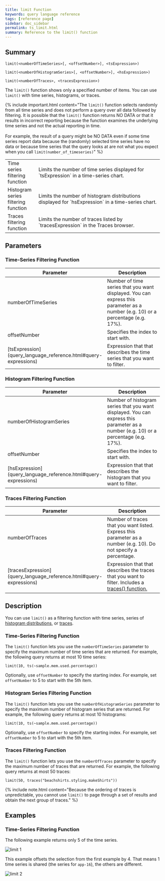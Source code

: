 ```yaml
---
title: limit Function
keywords: query language reference
tags: [reference page]
sidebar: doc_sidebar
permalink: ts_limit.html
summary: Reference to the limit() function
---
```

## Summary
```
limit(<numberOfTimeSeries>[, <offsetNumber>], <tsExpression>)

limit(<numberOfHistogramSeries>[, <offsetNumber>], <hsExpression>)

limit(<numberOfTraces>, <tracesExpression>)
```

The `limit()` function shows only a specified number of items. You can use `limit()` with time series, histograms, or traces.

{% include important.html content="The `limit()` function selects randomly from all time series and does not perform a query over all data followed by filtering. It is possible that the `limit()` function returns NO DATA or that it results in incorrect reporting because the function examines the underlying time series and not the actual reporting in time.
<br><br>
For example, the result of a query might be NO DATA even if some time series report data because the (randomly) selected time series have no data or because time series that the query looks at are not what you expect when you call `limit(number_of_timeseries)`" %}

<table style="width: 100%;">
<colgroup>
<col width="20%" />
<col width="80%" />
</colgroup>
<tbody>
<tr>
<td markdown="span"> Time series filtering function</td>
<td markdown="span">Limits the number of time series displayed for `tsExpression` in a time-series chart.</td></tr>
<tr>
<td markdown="span">Histogram series filtering function</td>
<td markdown="span">Limits the number of histogram distributions displayed for `hsExpression` in a time-series chart.</td></tr>
<tr>
<td markdown="span">Traces filtering function</td>
<td markdown="span">Limits the number of traces listed by `tracesExpression` in the Traces browser.</td>
</tr>
</tbody>
</table> 


## Parameters

### Time-Series Filtering Function

<table>
<tbody>
<thead>
<tr><th width="20%">Parameter</th><th width="80%">Description</th></tr>
</thead>
<tr>
<td>numberOfTimeSeries</td>
<td>Number of time series that you want displayed. You can express this parameter as a number (e.g. 10) or a percentage (e.g. 17%). </td></tr>
<tr>
<td>offsetNumber</td>
<td markdown="span"> Specifies the index to start with.  </td></tr>
<tr>
<td markdown="span"> [tsExpression](query_language_reference.html#query-expressions)</td>
<td>Expression that that describes the time series that you want to filter.</td>
</tr>
</tbody>
</table>

### Histogram Filtering Function

<table>
<tbody>
<thead>
<tr><th width="20%">Parameter</th><th width="80%">Description</th></tr>
</thead>
<tr>
<td>numberOfHistogramSeries</td>
<td>Number of histogram series that you want displayed. You can express this parameter as a number (e.g. 10) or a percentage (e.g. 17%). </td></tr>
<tr>
<td>offsetNumber</td>
<td markdown="span"> Specifies the index to start with.  </td></tr>
<tr>
<td markdown="span"> [hsExpression](query_language_reference.html#query-expressions)</td>
<td>Expression that that describes the histogram that you want to filter.</td>
</tr>
</tbody>
</table>

### Traces Filtering Function

<table>
<tbody>
<thead>
<tr><th width="20%">Parameter</th><th width="80%">Description</th></tr>
</thead>
<tr>
<td>numberOfTraces</td>
<td>Number of traces that you want listed. Express this parameter as a number (e.g. 10). Do not specify a percentage. </td></tr>
<tr>
<td markdown="span"> [tracesExpression](query_language_reference.html#query-expressions)</td>
<td>Expression that that describes the traces that you want to filter. Includes a <a href="traces_function.html">traces() function.</a></td>
</tr>
</tbody>
</table>

## Description

You can use `limit()` as a filtering function with time series, series of [histogram distributions](hs_function.html), or [traces](trace_data_details.html).


### Time-Series Filtering Function

The `limit()` function lets you use the `numberOfTimeSeries` parameter to specify the maximum number of time series that are returned. For example, the following query returns at most 10 time series:

```limit(10, ts(~sample.mem.used.percentage))```

Optionally, use `offsetNumber` to specify the starting index. For example, set `offsetNumber` to 5 to start with the 5th item.

### Histogram Series Filtering Function

The `limit()` function lets you use the `numberOfHistogramSeries` parameter to specify the maximum number of histogram series that are returned. For example, the following query returns at most 10 histograms:

```limit(10, ts(~sample.mem.used.percentage))```

Optionally, use `offsetNumber` to specify the starting index. For example, set `offsetNumber` to 5 to start with the 5th item.

### Traces Filtering Function

The `limit()` function lets you use the `numberOfTraces` parameter to specify the maximum number of traces that are returned. For example, the following query returns at most 50 traces:

```limit(50, traces("beachshirts.styling.makeShirts"))```

{% include note.html content="Because the ordering of traces is unpredictable, you cannot use `limit()` to page through a set of results and obtain the next group of traces." %}


## Examples

### Time-Series Filtering Function

The following example returns only 5 of the time series.

![limit 1](images/ts_limit_1.png)

This example offsets the selection from the first example by 4. That means 1 time series is shared (the series for `app-16`), the others are different.

![limit 2](images/ts_limit_2.png)
